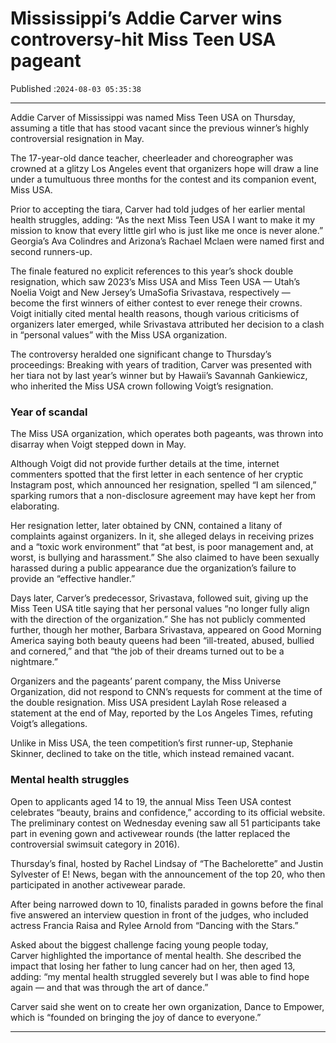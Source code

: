 # Mississippi’s Addie Carver wins controversy-hit Miss Teen USA pageant

Published :`2024-08-03 05:35:38`

---

Addie Carver of Mississippi was named Miss Teen USA on Thursday, assuming a title that has stood vacant since the previous winner’s highly controversial resignation in May.

The 17-year-old dance teacher, cheerleader and choreographer was crowned at a glitzy Los Angeles event that organizers hope will draw a line under a tumultuous three months for the contest and its companion event, Miss USA.

Prior to accepting the tiara, Carver had told judges of her earlier mental health struggles, adding: “As the next Miss Teen USA I want to make it my mission to know that every little girl who is just like me once is never alone.” Georgia’s Ava Colindres and Arizona’s Rachael Mclaen were named first and second runners-up.

The finale featured no explicit references to this year’s shock double resignation, which saw 2023’s Miss USA and Miss Teen USA — Utah’s Noelia Voigt and New Jersey’s UmaSofia Srivastava, respectively — become the first winners of either contest to ever renege their crowns. Voigt initially cited mental health reasons, though various criticisms of organizers later emerged, while Srivastava attributed her decision to a clash in “personal values” with the Miss USA organization.

The controversy heralded one significant change to Thursday’s proceedings: Breaking with years of tradition, Carver was presented with her tiara not by last year’s winner but by Hawaii’s Savannah Gankiewicz, who inherited the Miss USA crown following Voigt’s resignation.

### Year of scandal

The Miss USA organization, which operates both pageants, was thrown into disarray when Voigt stepped down in May.

Although Voigt did not provide further details at the time, internet commenters spotted that the first letter in each sentence of her cryptic Instagram post, which announced her resignation, spelled “I am silenced,” sparking rumors that a non-disclosure agreement may have kept her from elaborating.

Her resignation letter, later obtained by CNN, contained a litany of complaints against organizers. In it, she alleged delays in receiving prizes and a “toxic work environment” that “at best, is poor management and, at worst, is bullying and harassment.” She also claimed to have been sexually harassed during a public appearance due the organization’s failure to provide an “effective handler.”

Days later, Carver’s predecessor, Srivastava, followed suit, giving up the Miss Teen USA title saying that her personal values “no longer fully align with the direction of the organization.” She has not publicly commented further, though her mother, Barbara Srivastava, appeared on Good Morning America saying both beauty queens had been “ill-treated, abused, bullied and cornered,” and that “the job of their dreams turned out to be a nightmare.”

Organizers and the pageants’ parent company, the Miss Universe Organization, did not respond to CNN’s requests for comment at the time of the double resignation. Miss USA president Laylah Rose released a statement at the end of May, reported by the Los Angeles Times, refuting Voigt’s allegations.

Unlike in Miss USA, the teen competition’s first runner-up, Stephanie Skinner, declined to take on the title, which instead remained vacant.

### Mental health struggles

Open to applicants aged 14 to 19, the annual Miss Teen USA contest celebrates “beauty, brains and confidence,” according to its official website. The preliminary contest on Wednesday evening saw all 51 participants take part in evening gown and activewear rounds (the latter replaced the controversial swimsuit category in 2016).

Thursday’s final, hosted by Rachel Lindsay of “The Bachelorette” and Justin Sylvester of E! News, began with the announcement of the top 20, who then participated in another activewear parade.

After being narrowed down to 10, finalists paraded in gowns before the final five answered an interview question in front of the judges, who included actress Francia Raisa and Rylee Arnold from “Dancing with the Stars.”

Asked about the biggest challenge facing young people today, Carver highlighted the importance of mental health. She described the impact that losing her father to lung cancer had on her, then aged 13, adding: “my mental health struggled severely but I was able to find hope again — and that was through the art of dance.”

Carver said she went on to create her own organization, Dance to Empower, which is “founded on bringing the joy of dance to everyone.”

---

